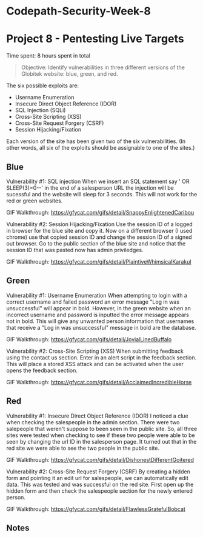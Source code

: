 # Codepath-Security-Week-8

# Project 8 - Pentesting Live Targets

Time spent: 8 hours spent in total

> Objective: Identify vulnerabilities in three different versions of the Globitek website: blue, green, and red.

The six possible exploits are:
* Username Enumeration
* Insecure Direct Object Reference (IDOR)
* SQL Injection (SQLi)
* Cross-Site Scripting (XSS)
* Cross-Site Request Forgery (CSRF)
* Session Hijacking/Fixation

Each version of the site has been given two of the six vulnerabilities. (In other words, all six of the exploits should be assignable to one of the sites.)

## Blue

Vulnerability #1: SQL injection
When we insert an SQL statement say ' OR SLEEP(3)=0--' in the end of a salesperson URL the injection will be sucessful and 
the website will sleep for 3 seconds.  This will not work for the red or green websites.

GIF Walkthrough:
https://gfycat.com/gifs/detail/SnappyEnlightenedCaribou

Vulnerability #2: Session Hijacking/Fixation
Use the session ID of a logged in browser for the blue site and copy it.  Now on a different browser (I used chrome) use that copied session ID and
change the session ID of a signed out browser.  Go to the public section of the blue site and notice that the session ID
that was pasted now has admin priviledges.

GIF Walkthrough:
https://gfycat.com/gifs/detail/PlaintiveWhimsicalKarakul

## Green

Vulnerability #1: Username Enumeration
When attempting to login with a correct username and failed password an error message "Log in was unsuccessful"
will appear in bold.  However, in the green website when an incorrect username and password is inputted the error message
appears not in bold.  This will give any unwanted person information that usernames that receive a "Log in was unsuccessful" message
in bold are the database. 

GIF Walkthrough:
https://gfycat.com/gifs/detail/JovialLinedBuffalo

Vulnerability #2: Cross-Site Scripting (XSS)
When submitting feedback using the contact us section.  Enter in an alert script in the feedback section.
This will place a stored XSS attack and can be activated when the user opens the feedback section.  

GIF Walkthrough:
https://gfycat.com/gifs/detail/AcclaimedIncredibleHorse

## Red

Vulnerability #1: Insecure Direct Object Reference (IDOR)
I noticed a clue when checking the salespeople in the admin section.  There were two salepeople that weren't suppose
to been seen in the public site.  So, all three sites were tested when checking to see if these two people were
able to be seen by changing the url ID in the salesperson page.  It turned out that in the red site we were able 
to see the two people in the public site.

GIF Walkthrough:
https://gfycat.com/gifs/detail/DishonestDifferentGoitered


Vulnerability #2: Cross-Site Request Forgery (CSRF)
By creating a hidden form and pointing it an edit url for salespeople, we can automatically edit data. This was tested and
was successful on the red site.  First open up the hidden form and then check the salespeople section for the newly entered person.

GIF Walkthrough:
https://gfycat.com/gifs/detail/FlawlessGratefulBobcat

## Notes
